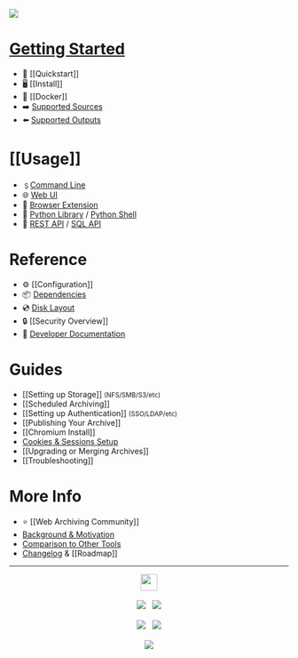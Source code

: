 [![](https://github.com/ArchiveBox/ArchiveBox/assets/511499/acffcee3-d1ec-439d-8278-e481101c3d0d)](Home)

# [Getting Started](Quickstart)

 - 🔢 [[Quickstart]]
 - 🖥️ [[Install]]
 - 🐳 [[Docker]]
 - ➡️ [Supported Sources](https://github.com/ArchiveBox/ArchiveBox/wiki/Quickstart#2-get-your-list-of-urls-to-archive)
 - ⬅️ [Supported Outputs](https://github.com/ArchiveBox/ArchiveBox#output-formats)

# [[Usage]]

 - ﹩[Command Line](Usage#cli-usage)
 - 🌐 [Web UI](Usage#ui-usage)
 - 🧩 [Browser Extension](Usage#browser-extension-usage)
 - 📜 [Python Library](https://docs.archivebox.io/en/latest/modules.html) / [Python Shell](Usage#python-shell-usage) 
 - 👾 [REST API](https://github.com/ArchiveBox/ArchiveBox/issues/496) / [SQL API](Usage#sql-shell-usage)

# Reference

 - ⚙️ [[Configuration]]
 - 📦 [Dependencies](https://github.com/ArchiveBox/ArchiveBox#dependencies)
 - 💿 [Disk Layout](https://github.com/ArchiveBox/ArchiveBox#archive-layout)
 - 🔒 [[Security Overview]]
 - 📝 [Developer Documentation](https://github.com/ArchiveBox/ArchiveBox#archivebox-development)

# Guides

 - [[Setting up Storage]] <small>(NFS/SMB/S3/etc)</small>
 - [[Scheduled Archiving]]
 - [[Setting up Authentication]] <small>(SSO/LDAP/etc)</small>
 - [[Publishing Your Archive]]
 - [[Chromium Install]]
 - [Cookies & Sessions Setup](https://github.com/ArchiveBox/ArchiveBox/wiki/Chromium-Install#setting-up-a-chromium-user-profile)
 - [[Upgrading or Merging Archives]]
 - [[Troubleshooting]]

# More Info

 - ⭐️ [[Web Archiving Community]]
 - [Background & Motivation](https://github.com/ArchiveBox/ArchiveBox#background--motivation)
 - [Comparison to Other Tools](https://github.com/ArchiveBox/ArchiveBox#comparison-to-other-projects)
 - [Changelog](https://github.com/ArchiveBox/ArchiveBox/releases) & [[Roadmap]]

---

<p align="center">
<a href="https://archivebox.io"><img src="https://github.com/ArchiveBox/ArchiveBox/assets/511499/fd4d3161-3860-4b31-a4e9-251c05f75cdf" height="30px"/></a><br/><br/>
<a href="https://github.com/ArchiveBox/ArchiveBox"><img src="https://img.shields.io/github/stars/ArchiveBox/ArchiveBox.svg?logo=github&label=Stars&logoColor=blue"/></a> &nbsp;
<a href="https://hcb.hackclub.com/donations/start/archivebox"><img src="https://img.shields.io/badge/Donate-Directly-%13DE5D26.svg"/></a><br/><br/>
<a href="https://github.com/sponsors/pirate"><img src="https://img.shields.io/badge/Github_Sponsors-%23B7CDFE.svg"/></a> &nbsp;
<a href="https://www.patreon.com/theSquashSH"><img src="https://img.shields.io/badge/Patreon-%23DD5D76.svg"/></a>
<br/><br/>
<a href="https://zulip.archivebox.io"><img src="https://img.shields.io/badge/Community_Chat_Forum-Zulip-%2328A745.svg"/></a>
</p>
